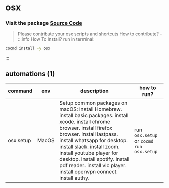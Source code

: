 # osx
### Visit the package [ Source Code ](https://github.com/cocmd/hub/tree/master/packages/osx)
> Please contribute your osx scripts and shortcuts
> How to contribute? -
:::info How To Install?
run in terminal:
```bash
cocmd install -y osx
```
:::
## automations (1)
| command | env | description | how to run? |
| --- | --- | --- | --- |
| osx.setup | MacOS | Setup common packages on macOS: install Homebrew. install basic packages. install xcode. install chrome browser. install firefox browser. install lastpass. install whatsapp for desktop. install slack. install zoom. install youtube player for desktop. install spotify. install pdf reader. install vlc player. install openvpn connect. install authy.  | run `osx.setup` or `cocmd run osx.setup` |


